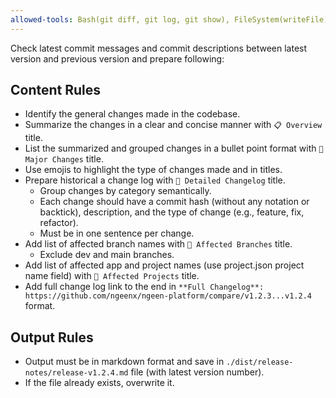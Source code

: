 ```yaml
---
allowed-tools: Bash(git diff, git log, git show), FileSystem(writeFile)
---
```


Check latest commit messages and commit descriptions between latest version and previous version and prepare following:

## Content Rules

- Identify the general changes made in the codebase.
- Summarize the changes in a clear and concise manner with `📋 Overview` title.
- List the summarized and grouped changes in a bullet point format with `🔄 Major Changes` title.
- Use emojis to highlight the type of changes made and in titles.
- Prepare historical a change log with `📝 Detailed Changelog` title.
  - Group changes by category semantically.
  - Each change should have a commit hash (without any notation or backtick), description, and the type of change (e.g., feature, fix, refactor).
  - Must be in one sentence per change.
- Add list of affected branch names with `🌿 Affected Branches` title.
  - Exclude dev and main branches.
- Add list of affected app and project names (use project.json project name field) with `📁 Affected Projects` title.
- Add full change log link to the end in `**Full Changelog**: https://github.com/ngeenx/ngeen-platform/compare/v1.2.3...v1.2.4` format.

## Output Rules

- Output must be in markdown format and save in `./dist/release-notes/release-v1.2.4.md` file (with latest version number).
- If the file already exists, overwrite it.
